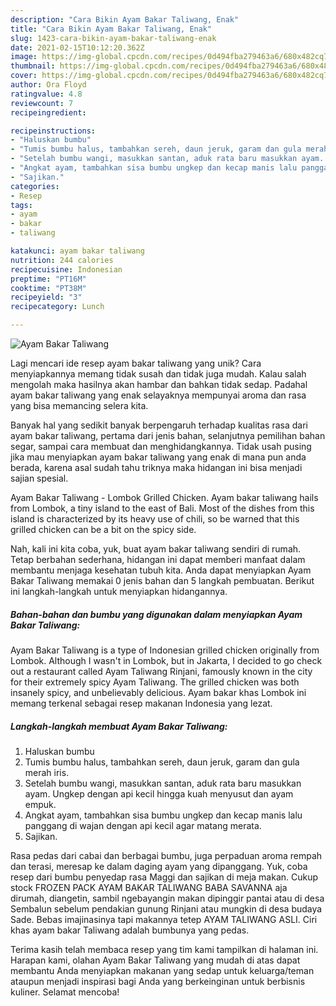 ```yaml
---
description: "Cara Bikin Ayam Bakar Taliwang, Enak"
title: "Cara Bikin Ayam Bakar Taliwang, Enak"
slug: 1423-cara-bikin-ayam-bakar-taliwang-enak
date: 2021-02-15T10:12:20.362Z
image: https://img-global.cpcdn.com/recipes/0d494fba279463a6/680x482cq70/ayam-bakar-taliwang-foto-resep-utama.jpg
thumbnail: https://img-global.cpcdn.com/recipes/0d494fba279463a6/680x482cq70/ayam-bakar-taliwang-foto-resep-utama.jpg
cover: https://img-global.cpcdn.com/recipes/0d494fba279463a6/680x482cq70/ayam-bakar-taliwang-foto-resep-utama.jpg
author: Ora Floyd
ratingvalue: 4.8
reviewcount: 7
recipeingredient:

recipeinstructions:
- "Haluskan bumbu"
- "Tumis bumbu halus, tambahkan sereh, daun jeruk, garam dan gula merah iris."
- "Setelah bumbu wangi, masukkan santan, aduk rata baru masukkan ayam. Ungkep dengan api kecil hingga kuah menyusut dan ayam empuk."
- "Angkat ayam, tambahkan sisa bumbu ungkep dan kecap manis lalu panggang di wajan dengan api kecil agar matang merata."
- "Sajikan."
categories:
- Resep
tags:
- ayam
- bakar
- taliwang

katakunci: ayam bakar taliwang 
nutrition: 244 calories
recipecuisine: Indonesian
preptime: "PT16M"
cooktime: "PT38M"
recipeyield: "3"
recipecategory: Lunch

---
```



![Ayam Bakar Taliwang](https://img-global.cpcdn.com/recipes/0d494fba279463a6/680x482cq70/ayam-bakar-taliwang-foto-resep-utama.jpg)

Lagi mencari ide resep ayam bakar taliwang yang unik? Cara menyiapkannya memang tidak susah dan tidak juga mudah. Kalau salah mengolah maka hasilnya akan hambar dan bahkan tidak sedap. Padahal ayam bakar taliwang yang enak selayaknya mempunyai aroma dan rasa yang bisa memancing selera kita.

Banyak hal yang sedikit banyak berpengaruh terhadap kualitas rasa dari ayam bakar taliwang, pertama dari jenis bahan, selanjutnya pemilihan bahan segar, sampai cara membuat dan menghidangkannya. Tidak usah pusing jika mau menyiapkan ayam bakar taliwang yang enak di mana pun anda berada, karena asal sudah tahu triknya maka hidangan ini bisa menjadi sajian spesial.

Ayam Bakar Taliwang - Lombok Grilled Chicken. Ayam bakar taliwang hails from Lombok, a tiny island to the east of Bali. Most of the dishes from this island is characterized by its heavy use of chili, so be warned that this grilled chicken can be a bit on the spicy side.


Nah, kali ini kita coba, yuk, buat ayam bakar taliwang sendiri di rumah. Tetap berbahan sederhana, hidangan ini dapat memberi manfaat dalam membantu menjaga kesehatan tubuh kita. Anda dapat menyiapkan Ayam Bakar Taliwang memakai 0 jenis bahan dan 5 langkah pembuatan. Berikut ini langkah-langkah untuk menyiapkan hidangannya.

<!--inarticleads1-->

##### Bahan-bahan dan bumbu yang digunakan dalam menyiapkan Ayam Bakar Taliwang:



Ayam Bakar Taliwang is a type of Indonesian grilled chicken originally from Lombok. Although I wasn&#39;t in Lombok, but in Jakarta, I decided to go check out a restaurant called Ayam Taliwang Rinjani, famously known in the city for their extremely spicy Ayam Taliwang. The grilled chicken was both insanely spicy, and unbelievably delicious. Ayam bakar khas Lombok ini memang terkenal sebagai resep makanan Indonesia yang lezat. 

<!--inarticleads2-->

##### Langkah-langkah membuat Ayam Bakar Taliwang:

1. Haluskan bumbu
1. Tumis bumbu halus, tambahkan sereh, daun jeruk, garam dan gula merah iris.
1. Setelah bumbu wangi, masukkan santan, aduk rata baru masukkan ayam. Ungkep dengan api kecil hingga kuah menyusut dan ayam empuk.
1. Angkat ayam, tambahkan sisa bumbu ungkep dan kecap manis lalu panggang di wajan dengan api kecil agar matang merata.
1. Sajikan.


Rasa pedas dari cabai dan berbagai bumbu, juga perpaduan aroma rempah dan terasi, meresap ke dalam daging ayam yang dipanggang. Yuk, coba resep dari bumbu penyedap rasa Maggi dan sajikan di meja makan. Cukup stock FROZEN PACK AYAM BAKAR TALIWANG BABA SAVANNA aja dirumah, diangetin, sambil ngebayangin makan dipinggir pantai atau di desa Sembalun sebelum pendakian gunung Rinjani atau mungkin di desa budaya Sade. Bebas imajinasinya tapi makannya tetep AYAM TALIWANG ASLI. Ciri khas ayam bakar Taliwang adalah bumbunya yang pedas. 

Terima kasih telah membaca resep yang tim kami tampilkan di halaman ini. Harapan kami, olahan Ayam Bakar Taliwang yang mudah di atas dapat membantu Anda menyiapkan makanan yang sedap untuk keluarga/teman ataupun menjadi inspirasi bagi Anda yang berkeinginan untuk berbisnis kuliner. Selamat mencoba!
